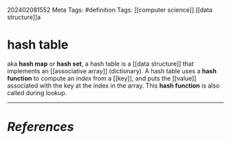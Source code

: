 202402081552
Meta Tags: #definition 
Tags: [[computer science]] [[data structure]]a

# hash table

aka **hash map** or **hash set**, a hash table is a [[data structure]] that implements an [[associative array]] (dictionary). A hash table uses a **hash function** to compute an *index* from a [[key]], and puts the [[value]] associated with the key at the index in the array. This **hash function** is also called during lookup.






---
# *References*